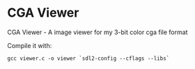 # CGA Viewer
CGA Viewer - A image viewer for my 3-bit color cga file format

Compile it with:
```
gcc viewer.c -o viewer `sdl2-config --cflags --libs`
```
